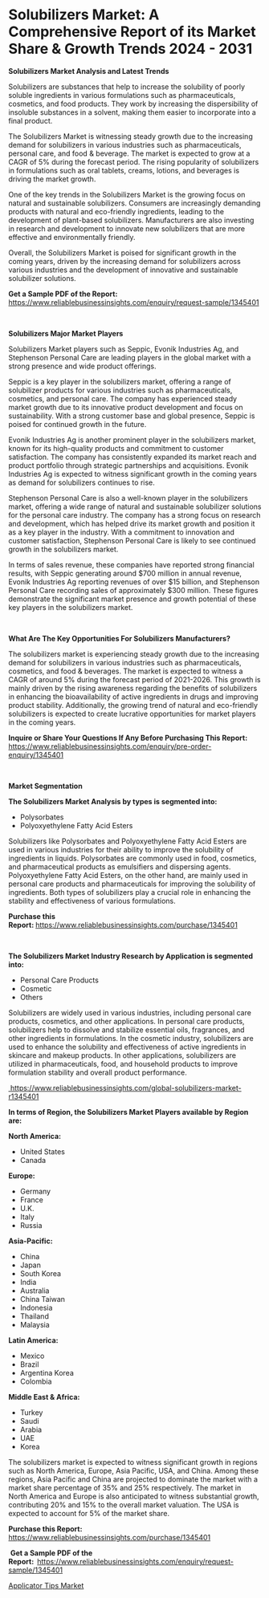 <p><h1>Solubilizers Market: A Comprehensive Report of its Market Share & Growth Trends 2024 - 2031</h1></p><p><strong>Solubilizers Market Analysis and Latest Trends</strong></p>
<p><p>Solubilizers are substances that help to increase the solubility of poorly soluble ingredients in various formulations such as pharmaceuticals, cosmetics, and food products. They work by increasing the dispersibility of insoluble substances in a solvent, making them easier to incorporate into a final product.</p><p>The Solubilizers Market is witnessing steady growth due to the increasing demand for solubilizers in various industries such as pharmaceuticals, personal care, and food & beverage. The market is expected to grow at a CAGR of 5% during the forecast period. The rising popularity of solubilizers in formulations such as oral tablets, creams, lotions, and beverages is driving the market growth.</p><p>One of the key trends in the Solubilizers Market is the growing focus on natural and sustainable solubilizers. Consumers are increasingly demanding products with natural and eco-friendly ingredients, leading to the development of plant-based solubilizers. Manufacturers are also investing in research and development to innovate new solubilizers that are more effective and environmentally friendly.</p><p>Overall, the Solubilizers Market is poised for significant growth in the coming years, driven by the increasing demand for solubilizers across various industries and the development of innovative and sustainable solubilizer solutions.</p></p>
<p><strong>Get a Sample PDF of the Report:&nbsp;</strong> <a href="https://www.reliablebusinessinsights.com/enquiry/request-sample/1345401">https://www.reliablebusinessinsights.com/enquiry/request-sample/1345401</a></p>
<p>&nbsp;</p>
<p><strong>Solubilizers Major Market Players</strong></p>
<p><p>Solubilizers Market players such as Seppic, Evonik Industries Ag, and Stephenson Personal Care are leading players in the global market with a strong presence and wide product offerings. </p><p>Seppic is a key player in the solubilizers market, offering a range of solubilizer products for various industries such as pharmaceuticals, cosmetics, and personal care. The company has experienced steady market growth due to its innovative product development and focus on sustainability. With a strong customer base and global presence, Seppic is poised for continued growth in the future.</p><p>Evonik Industries Ag is another prominent player in the solubilizers market, known for its high-quality products and commitment to customer satisfaction. The company has consistently expanded its market reach and product portfolio through strategic partnerships and acquisitions. Evonik Industries Ag is expected to witness significant growth in the coming years as demand for solubilizers continues to rise.</p><p>Stephenson Personal Care is also a well-known player in the solubilizers market, offering a wide range of natural and sustainable solubilizer solutions for the personal care industry. The company has a strong focus on research and development, which has helped drive its market growth and position it as a key player in the industry. With a commitment to innovation and customer satisfaction, Stephenson Personal Care is likely to see continued growth in the solubilizers market.</p><p>In terms of sales revenue, these companies have reported strong financial results, with Seppic generating around $700 million in annual revenue, Evonik Industries Ag reporting revenues of over $15 billion, and Stephenson Personal Care recording sales of approximately $300 million. These figures demonstrate the significant market presence and growth potential of these key players in the solubilizers market.</p></p>
<p>&nbsp;</p>
<p><strong>What Are The Key Opportunities For Solubilizers Manufacturers?</strong></p>
<p><p>The solubilizers market is experiencing steady growth due to the increasing demand for solubilizers in various industries such as pharmaceuticals, cosmetics, and food & beverages. The market is expected to witness a CAGR of around 5% during the forecast period of 2021-2026. This growth is mainly driven by the rising awareness regarding the benefits of solubilizers in enhancing the bioavailability of active ingredients in drugs and improving product stability. Additionally, the growing trend of natural and eco-friendly solubilizers is expected to create lucrative opportunities for market players in the coming years.</p></p>
<p><strong>Inquire or Share Your Questions If Any Before Purchasing This Report:</strong> <a href="https://www.reliablebusinessinsights.com/enquiry/pre-order-enquiry/1345401">https://www.reliablebusinessinsights.com/enquiry/pre-order-enquiry/1345401</a></p>
<p>&nbsp;</p>
<p><strong>Market Segmentation</strong></p>
<p><strong>The Solubilizers Market Analysis by types is segmented into:</strong></p>
<p><ul><li>Polysorbates</li><li>Polyoxyethylene Fatty Acid Esters</li></ul></p>
<p><p>Solubilizers like Polysorbates and Polyoxyethylene Fatty Acid Esters are used in various industries for their ability to improve the solubility of ingredients in liquids. Polysorbates are commonly used in food, cosmetics, and pharmaceutical products as emulsifiers and dispersing agents. Polyoxyethylene Fatty Acid Esters, on the other hand, are mainly used in personal care products and pharmaceuticals for improving the solubility of ingredients. Both types of solubilizers play a crucial role in enhancing the stability and effectiveness of various formulations.</p></p>
<p><strong>Purchase this Report:&nbsp;</strong><a href="https://www.reliablebusinessinsights.com/purchase/1345401">https://www.reliablebusinessinsights.com/purchase/1345401</a></p>
<p>&nbsp;</p>
<p><strong>The Solubilizers Market Industry Research by Application is segmented into:</strong></p>
<p><ul><li>Personal Care Products</li><li>Cosmetic</li><li>Others</li></ul></p>
<p><p>Solubilizers are widely used in various industries, including personal care products, cosmetics, and other applications. In personal care products, solubilizers help to dissolve and stabilize essential oils, fragrances, and other ingredients in formulations. In the cosmetic industry, solubilizers are used to enhance the solubility and effectiveness of active ingredients in skincare and makeup products. In other applications, solubilizers are utilized in pharmaceuticals, food, and household products to improve formulation stability and overall product performance.</p></p>
<p><a href="https://www.reliablebusinessinsights.com/global-solubilizers-market-r1345401">&nbsp;https://www.reliablebusinessinsights.com/global-solubilizers-market-r1345401</a></p>
<p><strong>In terms of Region, the Solubilizers Market Players available by Region are:</strong></p>
<p>
    <p> <strong> North America: </strong>
        <ul>
            <li>United States</li>
            <li>Canada</li>
        </ul>
        </p> 
    <p> <strong> Europe: </strong>
        <ul>
            <li>Germany</li>
            <li>France</li>
            <li>U.K.</li>
            <li>Italy</li>
            <li>Russia</li>
        </ul>
        </p> 
    <p> <strong> Asia-Pacific: </strong>
        <ul>
            <li>China</li>
            <li>Japan</li>
            <li>South Korea</li>
            <li>India</li>
            <li>Australia</li>
            <li>China Taiwan</li>
            <li>Indonesia</li>
            <li>Thailand</li>
            <li>Malaysia</li>
        </ul>
        </p> 
    <p> <strong> Latin America: </strong>
        <ul>
            <li>Mexico</li>
            <li>Brazil</li>
            <li>Argentina Korea</li>
            <li>Colombia</li>
        </ul>
        </p> 
    <p> <strong> Middle East & Africa: </strong>
        <ul>
            <li>Turkey</li>
            <li>Saudi</li>
            <li>Arabia</li>
            <li>UAE</li>
            <li>Korea</li>
        </ul>
    </p>
    </p>
<p><p>The solubilizers market is expected to witness significant growth in regions such as North America, Europe, Asia Pacific, USA, and China. Among these regions, Asia Pacific and China are projected to dominate the market with a market share percentage of 35% and 25% respectively. The market in North America and Europe is also anticipated to witness substantial growth, contributing 20% and 15% to the overall market valuation. The USA is expected to account for 5% of the market share.</p></p>
<p><strong>Purchase this Report: </strong><a href="https://www.reliablebusinessinsights.com/purchase/1345401">https://www.reliablebusinessinsights.com/purchase/1345401</a></p>
<p>&nbsp;<strong>Get a Sample PDF of the Report:&nbsp;&nbsp;</strong><a href="https://www.reliablebusinessinsights.com/enquiry/request-sample/1345401">https://www.reliablebusinessinsights.com/enquiry/request-sample/1345401</a></p>
<p><strong></strong></p>
<p><p><a href="https://github.com/jahid123ahm/Market-Research-Report-List-1/blob/main/applicator-tips-market.md">Applicator Tips Market</a></p></p>